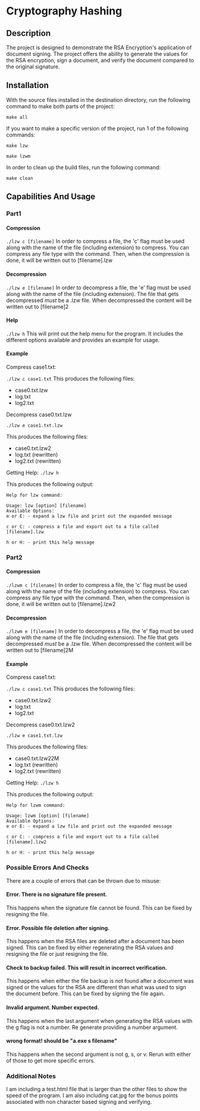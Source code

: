 # Cryptography Hashing

## Description
The project is designed to demonstrate the RSA Encryption's application of document signing. The project offers the ability to generate the values for the RSA encryption, sign a document, and verify the document compared to the original signature.

## Installation
With the source files installed in the destination directory, run the following command to make both parts of the project:

`make all`

If you want to make a specific version of the project, run 1 of the following commands:

`make lzw`

`make lzwm`

In order to clean up the build files, run the following command:

`make clean`

## Capabilities And Usage
### Part1
#### Compression
`./lzw c [filename]`
In order to compress a file, the 'c' flag must be used along with the name of the file (including extension) to compress. You can compress any file type with the command. Then, when the compression is done, it will be written out to [filename].lzw

#### Decompression
`./lzw e [filename]`
In order to decompress a file, the 'e' flag must be used along with the name of the file (including extension). The file that gets decompressed *must* be a .lzw file. When decompressed the content will be written out to [filename]2

#### Help
`./lzw h`
This will print out the help menu for the program. It includes the different options available and provides an example for usage.

#### Example
Compress case1.txt:

`./lzw c case1.txt`
This produces the following files:

- case0.txt.lzw
- log.txt
- log2.txt

Decompress case0.txt.lzw

`./lzw e case1.txt.lzw`

This produces the following files:

- case0.txt.lzw2
- log.txt (rewritten)
- log2.txt (rewritten)

Getting Help:
`./lzw h`

This produces the following output:
```
Help for lzw command:

Usage: lzw [option] [filename]
Available Options:
e or E: - expand a lzw file and print out the expanded message

c or C: - compress a file and export out to a file called [filename].lzw

h or H: - print this help message

```

### Part2
#### Compression
`./lzwm c [filename]`
In order to compress a file, the 'c' flag must be used along with the name of the file (including extension) to compress. You can compress any file type with the command. Then, when the compression is done, it will be written out to [filename].lzw2

#### Decompression
`./lzwm e [filename]`
In order to decompress a file, the 'e' flag must be used along with the name of the file (including extension). The file that gets decompressed *must* be a .lzw file. When decompressed the content will be written out to [filename]2M

#### Example
Compress case1.txt:

`./lzw c case1.txt`
This produces the following files:

- case0.txt.lzw2
- log.txt
- log2.txt

Decompress case0.txt.lzw2

`./lzw e case1.txt.lzw`

This produces the following files:

- case0.txt.lzw22M
- log.txt (rewritten)
- log2.txt (rewritten)

Getting Help:
`./lzw h`

This produces the following output:
```
Help for lzwm command:

Usage: lzwm [option] [filename]
Available Options:
e or E: - expand a lzw file and print out the expanded message

c or C: - compress a file and export out to a file called [filename].lzw2

h or H: - print this help message

```

### Possible Errors And Checks
There are a couple of errors that can be thrown due to misuse:

#### Error. There is no signature file present.
This happens when the signature file cannot be found. This can be fixed by resigning the file.

#### Error. Possible file deletion after signing.
This happens when the RSA files are deleted after a document has been signed. This can be fixed by either regenerating the RSA values and resigning the file or just resigning the file.

#### Check to backup failed. This will result in incorrect verification.
This happens when either the file backup is not found after a document was signed or the values for the RSA are different than what was used to sign the document before. This can be fixed by signing the file again.

#### Invalid argument. Number expected.
This happens when the last argument when generating the RSA values with the g flag is not a number. Re generate providing a number argument.

#### wrong format! should be "a.exe s filename"
This happens when the second argument is not g, s, or v. Rerun with either of those to get more specific errors.

### Additional Notes
I am including a test.html file that is larger than the other files to show the speed of the program. I am also including cat.jpg for the bonus points associated with non character based signing and verifying.